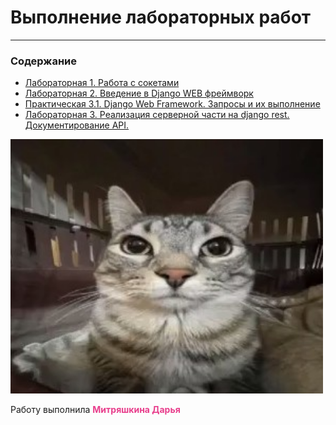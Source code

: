 

#  Выполнение лабораторных работ
---
### Содержание

* <a href='lab1/'>Лабораторная 1. Работа с сокетами</a> 
* <a href='lab2/'>Лабораторная 2. Введение в Django WEB фреймворк</a> 
* <a href='pr3/'>Практическая 3.1. Django Web Framework. Запросы и их выполнение</a> 
* <a href='lab3/diets'>Лабораторная 3. Реализация серверной части на django rest. Документирование API.</a>


<img style='width: 500px' src='img/cat.jpg'>

<span>Работу выполнила <span style='color: #e83e8c'>**Митряшкина Дарья**</span></span>
